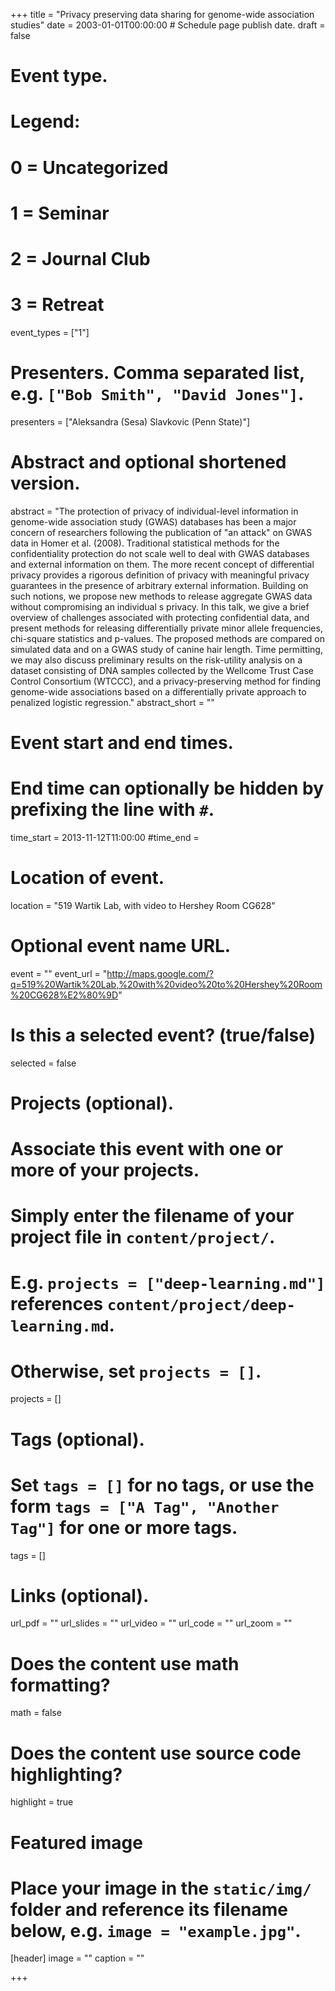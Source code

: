 +++
title = "Privacy preserving data sharing for genome-wide association studies"
date = 2003-01-01T00:00:00  # Schedule page publish date.
draft = false

# Event type.
# Legend:
# 0 = Uncategorized
# 1 = Seminar
# 2 = Journal Club
# 3 = Retreat
event_types = ["1"]

# Presenters. Comma separated list, e.g. `["Bob Smith", "David Jones"]`.
presenters = ["Aleksandra (Sesa) Slavkovic (Penn State)"]

# Abstract and optional shortened version.
abstract = "The protection of privacy of individual-level information in genome-wide association study (GWAS) databases has been a major concern of researchers following the publication of \"an attack\" on GWAS data in Homer et al. (2008). Traditional statistical methods for the confidentiality protection do not scale well to deal with GWAS databases and external information on them. The more recent concept of differential privacy provides a rigorous definition of privacy with meaningful privacy guarantees in the presence of arbitrary external information. Building on such notions, we propose new methods to release aggregate GWAS data without compromising an individual s privacy. In this talk, we give a brief overview of challenges associated with protecting confidential data, and present methods for releasing differentially private minor allele frequencies, chi-square statistics and p-values. The proposed methods are compared on simulated data and on a GWAS study of canine hair length. Time permitting, we may also discuss preliminary results on the risk-utility analysis on a dataset consisting of DNA samples collected by the Wellcome Trust Case Control Consortium (WTCCC), and a privacy-preserving method for finding genome-wide associations based on a differentially private approach to penalized logistic regression."
abstract_short = ""

# Event start and end times.
#   End time can optionally be hidden by prefixing the line with `#`.
time_start = 2013-11-12T11:00:00
#time_end = 

# Location of event.
location = "519 Wartik Lab, with video to Hershey Room CG628"

# Optional event name URL.
event = ""
event_url = "http://maps.google.com/?q=519%20Wartik%20Lab,%20with%20video%20to%20Hershey%20Room%20CG628%E2%80%9D"

# Is this a selected event? (true/false)
selected = false

# Projects (optional).
#   Associate this event with one or more of your projects.
#   Simply enter the filename of your project file in `content/project/`.
#   E.g. `projects = ["deep-learning.md"]` references `content/project/deep-learning.md`.
#   Otherwise, set `projects = []`.
projects = []

# Tags (optional).
#   Set `tags = []` for no tags, or use the form `tags = ["A Tag", "Another Tag"]` for one or more tags.
tags = []

# Links (optional).
url_pdf = ""
url_slides = ""
url_video = ""
url_code = ""
url_zoom = ""

# Does the content use math formatting?
math = false

# Does the content use source code highlighting?
highlight = true

# Featured image
# Place your image in the `static/img/` folder and reference its filename below, e.g. `image = "example.jpg"`.
[header]
image = ""
caption = ""

+++
